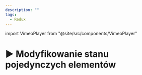```yaml
---
description: ""
tags:
  - Redux
---
```


import VimeoPlayer from "@site/src/components/VimeoPlayer"

# ▶️ Modyfikowanie stanu pojedynczych elementów

<VimeoPlayer videoId="318441873" />
